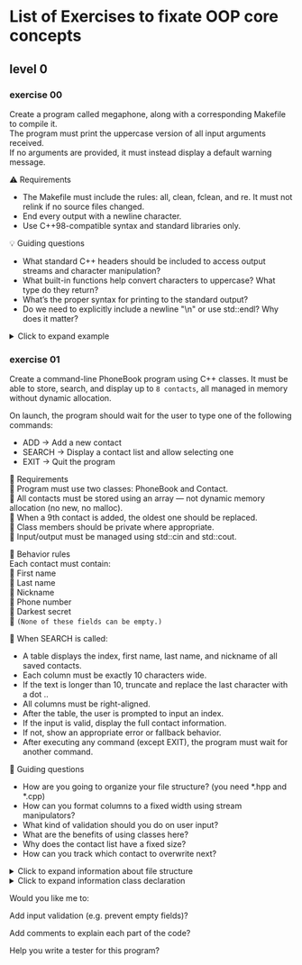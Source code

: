 # List of Exercises to fixate OOP core concepts 

## level 0 

### exercise 00
Create a program called megaphone, along with a corresponding Makefile to compile it.  
The program must print the uppercase version of all input arguments received.  
If no arguments are provided, it must instead display a default warning message.  

⚠️ Requirements
- The Makefile must include the rules: all, clean, fclean, and re. It must not relink if no source files changed.  
- End every output with a newline character.
- Use C++98-compatible syntax and standard libraries only.  

💡 Guiding questions  
- What standard C++ headers should be included to access output streams and character manipulation?  
- What built-in functions help convert characters to uppercase? What type do they return?  
- What’s the proper syntax for printing to the standard output?  
- Do we need to explicitly include a newline "\n" or use std::endl? Why does it matter?  

<details>
<summary>Click to expand example</summary>

```cpp
#include <iostream>
#include <cctype>

int main(int ac, char **av)
{
	int	i;
	int j;
	
	if (ac == 1)
		std::cout << "* I forgot what I was trying to say *" << std::endl;
	else
	{
		for (i = 1; i < ac; i++)
		{
			j = 0;
			while (av[i][j])
			{
				std::cout << static_cast<char>(std::toupper(av[i][j]));
				j++;
			}
		}
		std::cout << std::endl;
	}
	return (0);
}
```
</details> 

### exercise 01
Create a command-line PhoneBook program using C++ classes.
It must be able to store, search, and display up to `8 contacts`, all managed in memory without dynamic allocation.

On launch, the program should wait for the user to type one of the following commands:  
- ADD → Add a new contact  
- SEARCH → Display a contact list and allow selecting one  
- EXIT → Quit the program    

📌 Requirements  
📇 Program must use two classes: PhoneBook and Contact.  
📇 All contacts must be stored using an array — not dynamic memory allocation (no new, no malloc).  
📇 When a 9th contact is added, the oldest one should be replaced.  
📇 Class members should be private where appropriate.  
📇 Input/output must be managed using std::cin and std::cout.  

📖 Behavior rules  
Each contact must contain:  
📓 First name  
📓 Last name  
📓 Nickname  
📓 Phone number  
📓 Darkest secret  
📍 `(None of these fields can be empty.)`  

🔎 When SEARCH is called:  
- A table displays the index, first name, last name, and nickname of all saved contacts.  
- Each column must be exactly 10 characters wide.  
- If the text is longer than 10, truncate and replace the last character with a dot ..  
- All columns must be right-aligned.  
- After the table, the user is prompted to input an index.  
- If the input is valid, display the full contact information.  
- If not, show an appropriate error or fallback behavior.  
- After executing any command (except EXIT), the program must wait for another command.  

🧠 Guiding questions  
- How are you going to organize your file structure? (you need *.hpp and *.cpp)
- How can you format columns to a fixed width using stream manipulators?  
- What kind of validation should you do on user input?  
- What are the benefits of using classes here?  
- Why does the contact list have a fixed size?  
- How can you track which contact to overwrite next?  

<details>
<summary>Click to expand information about file structure </summary>

```cpp
- Header = Think of the header file like a contract or blueprint — it tells the compiler:  
"Here’s the structure of this class, what it can do, and how it can be used."  

💡 Following best practice guideline where I study, No function implementation will be add in the header file. 

- cpp file = the cpp file is the actual construction — how you build it, fulfill that contract, and make it work.  

Contact.hpp  
- Class declaration  
- Private attributes: first name, last name, nickname, etc.  
- Public setters and getters  

Contact.cpp   
- Implementation of Contact methods (e.g., setFirstName(), displayInfo())  

PhoneBook.hpp  
- Class declaration
- Array of 8 Contact objects
- Index tracking  

PhoneBook.cpp  
- Implementation of PhoneBook methods  
- addContact()  
- displayTable()  
- searchContact()  

main.cpp
- Command loop (ADD, SEARCH, EXIT)
- Handles user input and calls methods on a PhoneBook instance

Makefile
- Compiles all .cpp files
- Links into a PhoneBook executable
- Includes all, clean, fclean, re rules
```
</details>


<details>
<summary>Click to expand information class declaration </summary>

```cpp
class Contact
{
private:					//ACTUAL DATA MEMBERS — 
    std::string firstName;	//the variables holding the contact's info.
    std::string lastName;

public:
    Contact();				// 👈 This is the default constructor
							//Without this constructor declared publicly, you wouldn't be able 
							// to create a Contact object like that.
    void setFirstName(const std::string &value);
    void setLastName(const std::string &value);
	/*These are setter functions. You use them to assign a value to the private attributes from outside the class.*/

    std::string getFirstName() const;
    std::string getLastName() const;
	/*These are getter functions. They return the value of the private variable, without letting you change it directly.*/

    void displayFullInfo() const;		//prints all the information of the contact.
};
```

* the `const` at the end of getters means “This function doesn’t change anything in the object.”
(Just reads data — it’s safe.)
</details>


Would you like me to:

Add input validation (e.g. prevent empty fields)?

Add comments to explain each part of the code?

Help you write a tester for this program?
